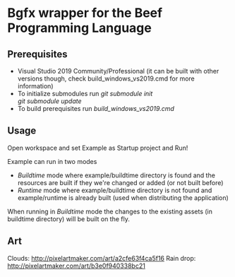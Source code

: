 # Bgfx wrapper for the Beef Programming Language

## Prerequisites
- Visual Studio 2019 Community/Professional (it can be built with other versions though, check build_windows_vs2019.cmd for more information)
- To initialize submodules run
   *git submodule init*   
   *git submodule update*
- To build prerequisites run *build_windows_vs2019.cmd*


## Usage

Open workspace and set Example as Startup project and Run!

Example can run in two modes
- *Buildtime* mode where example/buildtime directory is found and the resources are built if they we're changed or added (or not built before)
- *Runtime* mode where example/buildtime directory is not found and example/runtime is already built (used when distributing the application)

When running in *Buildtime* mode the changes to the existing assets (in buildtime directory) will be built on the fly.


## Art

Clouds:
http://pixelartmaker.com/art/a2cfe63f4ca5f16
Rain drop:
http://pixelartmaker.com/art/b3e0f940338bc21